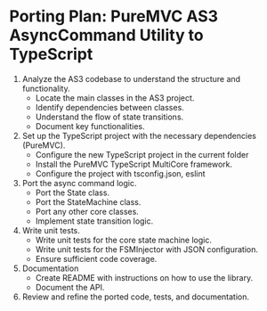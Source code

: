 # Porting Plan: PureMVC AS3 AsyncCommand Utility to TypeScript

1.  Analyze the AS3 codebase to understand the structure and functionality.
    *   Locate the main classes in the AS3 project.
    *   Identify dependencies between classes.
    *   Understand the flow of state transitions.
    *   Document key functionalities.
2.  Set up the TypeScript project with the necessary dependencies (PureMVC).
    *   Configure the new TypeScript project in the current folder
    *   Install the PureMVC TypeScript MultiCore framework.
    *   Configure the project with tsconfig.json, eslint
3.  Port the async command logic.
    *   Port the State class.
    *   Port the StateMachine class.
    *   Port any other core classes.
    *   Implement state transition logic.
4. Write unit tests.
    *   Write unit tests for the core state machine logic.
    *   Write unit tests for the FSMInjector with JSON configuration.
    *   Ensure sufficient code coverage.
5. Documentation
    *   Create README with instructions on how to use the library.
    *   Document the API.
6.  Review and refine the ported code, tests, and documentation.
